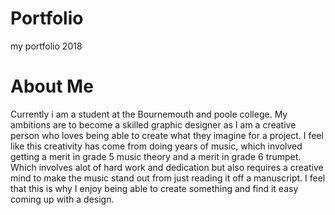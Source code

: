 # Portfolio
my portfolio 2018

# About Me 
Currently i am a student at the Bournemouth and poole college. My ambitions are to become a skilled graphic designer as I am a creative person who loves being able to create what they imagine for a project. I feel like this creativity has come from doing years of music, which involved getting a merit in grade 5 music  theory and a merit in grade 6 trumpet. Which involves alot of hard work and dedication but also requires a creative mind to make the music stand out from just reading it off a manuscript. I feel that this is why I enjoy being able to create something and find it easy coming up with a design. 
